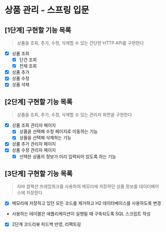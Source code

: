 # 상품 관리 - 스프링 입문

## [1단계] 구현할 기능 목록
> 상품을 조회, 추가, 수정, 삭제할 수 있는 간단한 HTTP API를 구현한다

- [x] 상품 조회
  - [x] 단건 조회
  - [x] 전체 조회
- [x] 상품 추가
- [x] 상품 수정
- [x] 상품 삭제

## [2단계] 구현할 기능 목록
> 상품을 조회, 추가, 수정, 삭제할 수 있는 관리자 화면을 구현한다

- [x] 상품 조회 관리자 페이지
  - [x] 상품을 선택해 수정 페이지로 이동하는 기능
  - [x] 상품을 선택해 삭제하는 기능
- [x] 상품 추가 관리자 페이지
- [x] 상품 수정 관리자 페이지
  - [x] 선택한 상품의 정보가 미리 입력되어 있도록 하는 기능

## [3단계] 구현할 기능 목록

> 자바 컬렉션 프레임워크를 사용하여 메모리에 저장하던 상품 정보를 데이터베이스에 저장한다

- [x] 메모리에 저장하고 있던 모든 코드를 제거하고 H2 데이터베이스를 사용하도록 변경
- 사용하는 테이블은 애플리케이션이 실행될 때 구축되도록 SQL 스크립트 작성
- [x] 2단계 코드리뷰 피드백 반영, 리팩토링
